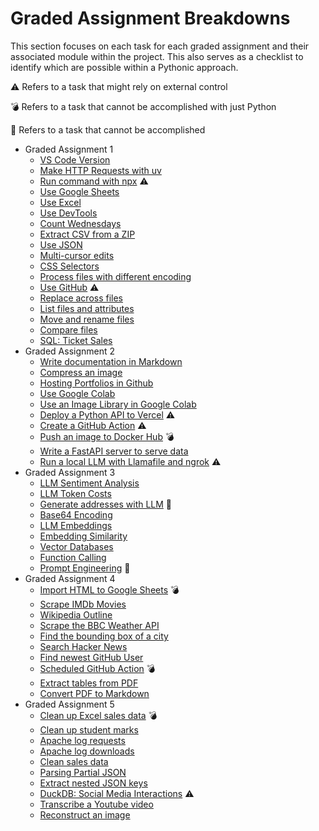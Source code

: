 
# Graded Assignment Breakdowns

This section focuses on each task for each graded assignment and their associated module within the project. This also serves as a checklist to identify which are possible within a Pythonic approach.

⚠️ Refers to a task that might rely on external control

💣 Refers to a task that cannot be accomplished with just Python

🚫 Refers to a task that cannot be accomplished

- Graded Assignment 1
  - [VS Code Version](./vscode_info.py)
  - [Make HTTP Requests with uv](./http_requests.py)
  - [Run command with npx](./npx_prettier.py) ⚠️
  - [Use Google Sheets](./google_sheets.py)
  - [Use Excel](./excel.py)
  - [Use DevTools](./chrome_devtools.py)
  - [Count Wednesdays](./counting_days.py)
  - [Extract CSV from a ZIP](./csv_zipfile.py)
  - [Use JSON](./sort_json_values.py)
  - [Multi-cursor edits](./json_cleanup.py)
  - [CSS Selectors](./css_selectors.py)
  - [Process files with different encoding](./process_encoding.py)
  - [Use GitHub](./github_push.py) ⚠️
  - [Replace across files](./replace_across.py)
  - [List files and attributes](./filter_file_attributes.py)
  - [Move and rename files](./move_rename.py)
  - [Compare files](./compare_files.py)
  - [SQL: Ticket Sales](./ticket_sales.py)
- Graded Assignment 2
  - [Write documentation in Markdown](./create_markdown.py)
  - [Compress an image](./compress_image.py)
  - [Hosting Portfolios in Github](./host_portfolio.py)
  - [Use Google Colab](./colab_key.py)
  - [Use an Image Library in Google Colab](./image_lightness.py)
  - [Deploy a Python API to Vercel](./vercel_api.py) ⚠️
  - [Create a GitHub Action](./github_action.py) ⚠️
  - [Push an image to Docker Hub](./docker_hub.py) 💣
  - [Write a FastAPI server to serve data](./fastapi_server.py)
  - [Run a local LLM with Llamafile and ngrok](./local_llm.py) ⚠️
- Graded Assignment 3
  - [LLM Sentiment Analysis](./sentiment_analysis.py)
  - [LLM Token Costs](./token_costs.py)
  - [Generate addresses with LLM](./generate_addresses.py) 🚫
  - [Base64 Encoding](./encode_image.py)
  - [LLM Embeddings](./llm_embeddings.py)
  - [Embedding Similarity](./most_similar.py)
  - [Vector Databases](./vector_databases.py)
  - [Function Calling](./function_calling.py)
  - [Prompt Engineering](./prompt_engineering.py) 🚫
- Graded Assignment 4
  - [Import HTML to Google Sheets](./html_google.py) 💣
  - [Scrape IMDb Movies](./imdb_scrape.py)
  - [Wikipedia Outline](./wikipedia_outline.py)
  - [Scrape the BBC Weather API](./bbc_weather.py)
  - [Find the bounding box of a city](./bounding_box.py)
  - [Search Hacker News](./hacker_news.py)
  - [Find newest GitHub User](./newest_github_user.py)
  - [Scheduled GitHub Action](./github_actions.py) 💣
  - [Extract tables from PDF](./extract_tables.py)
  - [Convert PDF to Markdown](./pdf_to_markdown.py)
- Graded Assignment 5
  - [Clean up Excel sales data](./excel_sales.py) 💣
  - [Clean up student marks](./clean_student_marks.py)
  - [Apache log requests](./log_requests.py)
  - [Apache log downloads](./request_downloads.py)
  - [Clean sales data](./clean_sales.py)
  - [Parsing Partial JSON](./parse_sales_data.py)
  - [Extract nested JSON keys](./large_json_extract.py)
  - [DuckDB: Social Media Interactions](./duckdb_interactions.py) ⚠️
  - [Transcribe a Youtube video](./yt_transcribe.py)
  - [Reconstruct an image](./jigsaw_image.py)
